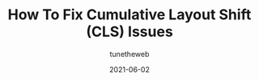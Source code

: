 ---
author: tunetheweb
date: 2021-06-02
permalink: false
publisher: smashingmag
tags:
  - performance
target_url: https://www.smashingmagazine.com/2021/06/how-to-fix-cumulative-layout-shift-issues/
title: How To Fix Cumulative Layout Shift (CLS) Issues
---